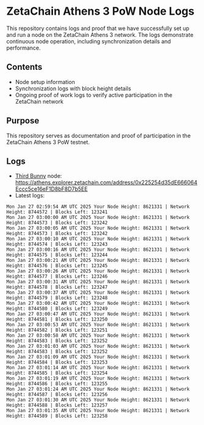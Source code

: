 # ZetaChain Athens 3 PoW Node Logs
This repository contains logs and proof that we have successfully set up and run a node on the ZetaChain Athens 3 network. The logs demonstrate continuous node operation, including synchronization details and performance.

## Contents
- Node setup information
- Synchronization logs with block height details
- Ongoing proof of work logs to verify active participation in the ZetaChain network

## Purpose
This repository serves as documentation and proof of participation in the ZetaChain Athens 3 PoW testnet.

## Logs

- [Third Bunny](https://thirdbunny.xyz/) node: https://athens.explorer.zetachain.com/address/0x225254d35dE666064Eccc5ce16eF1D8bF8D7b5EE
- Latest logs:
```
Mon Jan 27 02:59:54 AM UTC 2025 Your Node Height: 8621331 | Network Height: 8744572 | Blocks Left: 123241
Mon Jan 27 03:00:00 AM UTC 2025 Your Node Height: 8621331 | Network Height: 8744573 | Blocks Left: 123242
Mon Jan 27 03:00:05 AM UTC 2025 Your Node Height: 8621331 | Network Height: 8744573 | Blocks Left: 123242
Mon Jan 27 03:00:10 AM UTC 2025 Your Node Height: 8621331 | Network Height: 8744574 | Blocks Left: 123243
Mon Jan 27 03:00:16 AM UTC 2025 Your Node Height: 8621331 | Network Height: 8744575 | Blocks Left: 123244
Mon Jan 27 03:00:21 AM UTC 2025 Your Node Height: 8621331 | Network Height: 8744576 | Blocks Left: 123245
Mon Jan 27 03:00:26 AM UTC 2025 Your Node Height: 8621331 | Network Height: 8744577 | Blocks Left: 123246
Mon Jan 27 03:00:31 AM UTC 2025 Your Node Height: 8621331 | Network Height: 8744578 | Blocks Left: 123247
Mon Jan 27 03:00:37 AM UTC 2025 Your Node Height: 8621331 | Network Height: 8744579 | Blocks Left: 123248
Mon Jan 27 03:00:42 AM UTC 2025 Your Node Height: 8621331 | Network Height: 8744580 | Blocks Left: 123249
Mon Jan 27 03:00:47 AM UTC 2025 Your Node Height: 8621331 | Network Height: 8744581 | Blocks Left: 123250
Mon Jan 27 03:00:53 AM UTC 2025 Your Node Height: 8621331 | Network Height: 8744582 | Blocks Left: 123251
Mon Jan 27 03:00:58 AM UTC 2025 Your Node Height: 8621331 | Network Height: 8744583 | Blocks Left: 123252
Mon Jan 27 03:01:03 AM UTC 2025 Your Node Height: 8621331 | Network Height: 8744583 | Blocks Left: 123252
Mon Jan 27 03:01:09 AM UTC 2025 Your Node Height: 8621331 | Network Height: 8744584 | Blocks Left: 123253
Mon Jan 27 03:01:14 AM UTC 2025 Your Node Height: 8621331 | Network Height: 8744585 | Blocks Left: 123254
Mon Jan 27 03:01:19 AM UTC 2025 Your Node Height: 8621331 | Network Height: 8744586 | Blocks Left: 123255
Mon Jan 27 03:01:24 AM UTC 2025 Your Node Height: 8621331 | Network Height: 8744587 | Blocks Left: 123256
Mon Jan 27 03:01:30 AM UTC 2025 Your Node Height: 8621331 | Network Height: 8744588 | Blocks Left: 123257
Mon Jan 27 03:01:35 AM UTC 2025 Your Node Height: 8621331 | Network Height: 8744589 | Blocks Left: 123258
```
